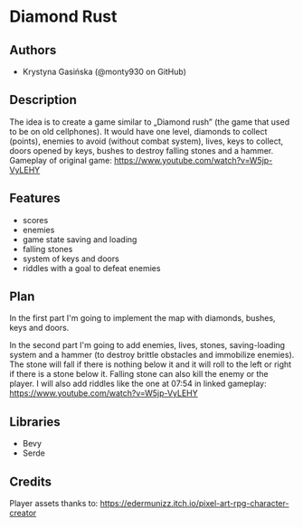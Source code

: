 # Diamond Rust

## Authors
- Krystyna Gasińska (@monty930 on GitHub)

## Description
The idea is to create a game similar to „Diamond rush” (the game that used to be on old cellphones). It would have one level, diamonds to collect (points), enemies to avoid (without combat system), lives, keys to collect, doors opened by keys, bushes to destroy falling stones and a hammer.
Gameplay of original game: https://www.youtube.com/watch?v=W5jp-VyLEHY

## Features
- scores
- enemies
- game state saving and loading
- falling stones
- system of keys and doors
- riddles with a goal to defeat enemies

## Plan
In the first part I'm going to implement the map with diamonds, bushes, keys and doors.

In the second part I'm going to add enemies, lives, stones, saving-loading system and a hammer (to destroy brittle obstacles and immobilize enemies). The stone will fall if there is nothing below it and it will roll to the left or right if there is a stone below it. Falling stone can also kill the enemy or the player.
I will also add riddles like the one at 07:54 in linked gameplay: https://www.youtube.com/watch?v=W5jp-VyLEHY

## Libraries
- Bevy
- Serde

## Credits
Player assets thanks to: https://edermunizz.itch.io/pixel-art-rpg-character-creator
